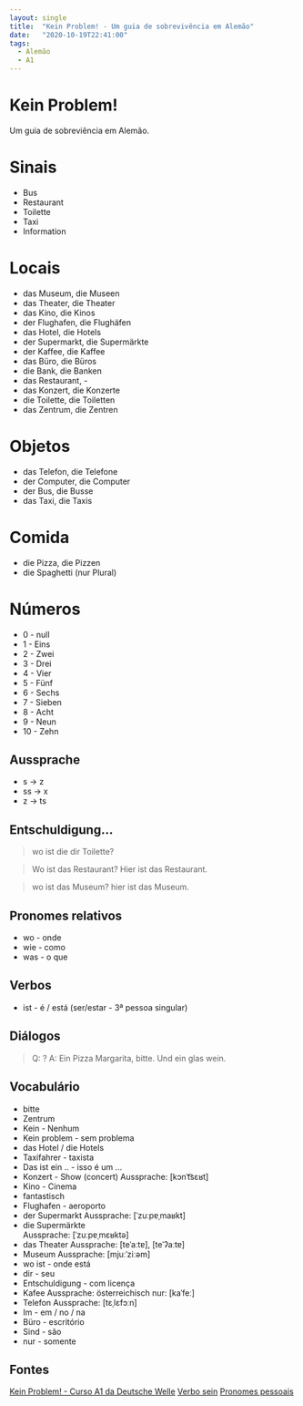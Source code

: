```yaml
---
layout: single
title:  "Kein Problem! - Um guia de sobrevivência em Alemão"
date:   "2020-10-19T22:41:00"
tags:
  - Alemão
  - A1
---
```


# Kein Problem!
Um guia de sobreviência em Alemão.

# Sinais
- Bus
- Restaurant
- Toilette
- Taxi
- Information

# Locais
- das Museum, die Museen
- das Theater, die Theater
- das Kino, die Kinos
- der Flughafen, die Flughäfen
- das Hotel, die Hotels
- der Supermarkt, die Supermärkte
- der Kaffee, die Kaffee
- das Büro, die Büros
- die Bank, die Banken
- das Restaurant, -
- das Konzert, die Konzerte
- die Toilette, die Toiletten
- das Zentrum, die Zentren

# Objetos
- das Telefon, die Telefone
- der Computer, die Computer
- der Bus, die Busse
- das Taxi, die Taxis

# Comida
- die Pizza, die Pizzen
- die Spaghetti (nur Plural)

# Números
- 0 - null
- 1 - Eins
- 2 - Zwei
- 3 - Drei
- 4 - Vier
- 5 - Fünf
- 6 - Sechs
- 7 - Sieben
- 8 - Acht
- 9 - Neun
- 10 - Zehn

## Aussprache
- s -> z
- ss -> x
- z -> ts

## Entschuldigung...
> wo ist die dir Toilette?

> Wo ist das Restaurant?
Hier ist das Restaurant.

> wo ist das Museum?
hier ist das Museum.

## Pronomes relativos
- wo - onde
- wie - como
- was - o que

## Verbos
- ist - é / está (ser/estar - 3ª pessoa singular)

## Diálogos

> Q: ?
> A: Ein Pizza Margarita, bitte. Und ein glas wein.

## Vocabulário
- bitte
- Zentrum
- Kein - Nenhum
- Kein problem - sem problema
- das Hotel / die Hotels
- Taxifahrer - taxista
- Das ist ein .. - isso é um ...
- Konzert - Show (concert)
  Aussprache: [kɔnˈt͡sɛʁt]
- Kino - Cinema
- fantastisch
- Flughafen - aeroporto
- der Supermarkt
  Aussprache: [ˈzuːpɐˌmaʁkt]
- die Supermärkte  
  Aussprache: [ˈzuːpɐˌmɛʁktə]
- das Theater
  Aussprache: [teˈaːtɐ], [teˈʔaːtɐ]
- Museum
  Aussprache: [mjuːˈziːəm]
- wo ist - onde está
- dir - seu
- Entschuldigung - com licença
- Kafee
  Aussprache: österreichisch nur: [kaˈfeː]
- Telefon
  Aussprache: [tɛˌlɛfɔːn]
- Im - em / no / na
- Büro - escritório
- Sind - são
- nur - somente

## Fontes 
[Kein Problem! - Curso A1 da Deutsche Welle](https://learngerman.dw.com/pt-br/kein-problem/l-46038672)
[Verbo sein](https://www.infoescola.com/alemao/verbo-sein/)
[Pronomes pessoais](https://www.infoescola.com/alemao/pronomes-pessoais-em-alemao-personalpronomen/)